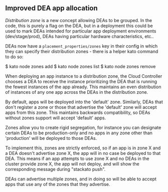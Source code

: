 ## Improved DEA app allocation

*Distribution zone* is a new concept allowing DEAs to be grouped. In the code, this is purely a flag on the DEA, but in a deployment this could be used to mark DEAs intended for particular app deployment environments (dev/stage/prod), DEAs having particular hardware characteristics, etc..

DEAs now have a `placement_properties/zones` key in their config in which they can specify their distribution zones - there is a helper kato command to do so:

$ kato node zones add <zone>
$ kato node zones list
$ kato node zones remove <zone>

When deploying an app instance to a distribution zone, the Cloud Controller chooses a DEA to receive the instance prioritizing the DEA that is running the fewest instances of the app already. This maintains an even distribution of instances of any one app across the DEAs in the distribution zone.

By default, apps will be deployed into the 'default' zone. Similarly, DEAs that don't register a zone or those that advertise the 'default' zone will accept apps from this zone. This maintains backwards compatibility, so DEAs without zones support will accept 'default' apps. 

Zones allow you to create rigid segregation, for instance you can designate certain DEAs to be production-only and no apps in any zone other than 'production' will be deployed to those DEAs.

To implement this, zones are strictly enforced, so if an app is in zone X and a DEA doesn't advertise zone X, the app will in no case be deployed to that DEA. This means if an app attempts to use zone X and no DEAs in the cluster provide zone X, the app will not deploy, and will show the corresponding message during "stackato push".

DEAs can advertise multiple zones, and in doing so will be able to accept apps that use any of the zones that they advertise.